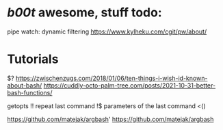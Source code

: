 

# _b00t_ awesome, stuff todo:

pipe watch: dynamic filtering
https://www.kylheku.com/cgit/pw/about/


# Tutorials
$?
https://zwischenzugs.com/2018/01/06/ten-things-i-wish-id-known-about-bash/
https://cuddly-octo-palm-tree.com/posts/2021-10-31-better-bash-functions/

getopts
!! repeat last command
!$ parameters of the last command
<()

https://github.com/matejak/argbash'
https://github.com/matejak/argbash
